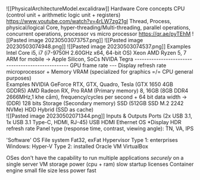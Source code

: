 
![[PhysicalArchitectureModel.excalidraw]]
Hardware
	Core concepts
		CPU (control unit + arithmetic logic unit + registers) https://www.youtube.com/watch?v=4rLW7zg21gI
			Thread, Process, physical/logical Core, hyper-threading/Multi-threading, parallel operations, concurrent operations, processor vs micro processor https://qr.ae/pyTEhM			![[Pasted image 20230503073757.png]]
			![[Pasted image 20230503074948.png]]
			![[Pasted image 20230503074537.png]]
			Examples
				Intel Core i5, i7 (i7-9750H 2.60GHz x64, 64-bit OS) Xeon
				AMD Ryzen 5, 7
				ARM for mobile -> Apple Silicon, SoCs
				NVIDA Tegra
			--------------------------------------------------
		GPU frame rate --- Display refresh rate
			microprocessor + Memory VRAM (specialized for graphics =/= CPU general purposes)  
			Examples
				NVIDIA GeForce RTX, GTX, Quadro, Tesla (GTX 1650 4GB GDDR5)
				AMD Radeon RX, Pro
		RAM (Primary memory)
			8, 16GB (8GB DDR4 2666MHz,1 khe cắm), frequency/cycles per second + 64 bit data width -> (DDR) 128 bits 
		Storage (Secondary memory)
			SSD (512GB SSD M.2 2242 NVMe)
			HDD
			Hybrid (SSD as cache)	
			![[Pasted image 20230502071344.png]]
	Inputs & Outputs
		Ports (2x USB 3.1, 1x USB 3.1 Type-C, HDMI, RJ-45)
			USB
			HDMI
			Ethernet
		OS
		*Display
			HDR
			refresh rate
			Panel type (response time, contrast, viewing angle): TN, VA, IPS

'Software'
	OS
	File system
		Fat32, exFat
	Hypervisor
		Type 1: enterprises
			 Windows: Hyper-V
		Type 2: installed
			Oracle VM VirtualBox

OSes don't have the capability to run multiple applications *securely* on a single server
	VM
		storage
		power (cpu + ram)
		slow startup
		licenses
	Container engine
		small file size
		less power
		fast
		
	
	
